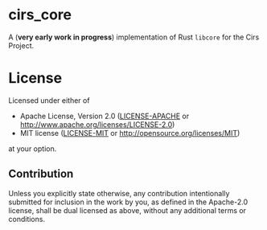 cirs_core
===

A (**very early work in progress**) implementation of Rust `libcore` for the 
Cirs Project.

# License
Licensed under either of

 * Apache License, Version 2.0 ([LICENSE-APACHE] or
   http://www.apache.org/licenses/LICENSE-2.0)
 * MIT license ([LICENSE-MIT] or http://opensource.org/licenses/MIT)

at your option.

## Contribution
Unless you explicitly state otherwise, any contribution intentionally submitted
for inclusion in the work by you, as defined in the Apache-2.0 license, shall
be dual licensed as above, without any
additional terms or conditions.

[cirs]: https://github.com/cirs/cirs
[LICENSE-APACHE]: LICENSE-APACHE
[LICENSE-MIT]: LICENSE-MIT

